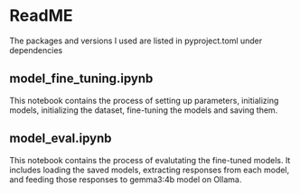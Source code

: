 # ReadME  

The packages and versions I used are listed in pyproject.toml under dependencies

## model_fine_tuning.ipynb
This notebook contains the process of setting up parameters, initializing models, initializing the dataset, fine-tuning the models and saving them.

## model_eval.ipynb
This notebook contains the process of evalutating the fine-tuned models. It includes loading the saved models, extracting responses from each model, and feeding those responses to gemma3:4b model on Ollama.
